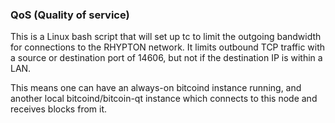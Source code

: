 ### QoS (Quality of service) ###

This is a Linux bash script that will set up tc to limit the outgoing bandwidth for connections to the RHYPTON network. It limits outbound TCP traffic with a source or destination port of 14606, but not if the destination IP is within a LAN.

This means one can have an always-on bitcoind instance running, and another local bitcoind/bitcoin-qt instance which connects to this node and receives blocks from it.
